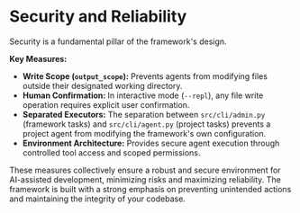 # Security and Reliability

Security is a fundamental pillar of the framework's design.

**Key Measures:**
- **Write Scope (`output_scope`):** Prevents agents from modifying files outside their designated working directory.
- **Human Confirmation:** In interactive mode (`--repl`), any file write operation requires explicit user confirmation.
- **Separated Executors:** The separation between `src/cli/admin.py` (framework tasks) and `src/cli/agent.py` (project tasks) prevents a project agent from modifying the framework's own configuration.
- **Environment Architecture:** Provides secure agent execution through controlled tool access and scoped permissions.

These measures collectively ensure a robust and secure environment for AI-assisted development, minimizing risks and maximizing reliability. The framework is built with a strong emphasis on preventing unintended actions and maintaining the integrity of your codebase.